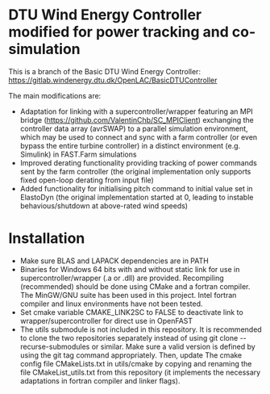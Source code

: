# DTU Wind Energy Controller modified for power tracking and co-simulation

This is a branch of the Basic DTU Wind Energy Controller:
https://gitlab.windenergy.dtu.dk/OpenLAC/BasicDTUController

The main modifications are:
- Adaptation for linking with a supercontroller/wrapper featuring an MPI bridge (https://github.com/ValentinChb/SC_MPIClient) exchanging the controller data array (avrSWAP) to a parallel simulation environment, which may be used to connect and sync with a farm controller (or even bypass the entire turbine controller) in a distinct environment (e.g. Simulink) in FAST.Farm simulations
- Improved derating functionality providing tracking of power commands sent by the farm controller (the original implementation only supports fixed open-loop derating from input file)
- Added functionality for initialising pitch command to initial value set in ElastoDyn (the original implementation started at 0, leading to instable behavious/shutdown at above-rated wind speeds)

# Installation
- Make sure BLAS and LAPACK dependencies are in PATH
- Binaries for Windows 64 bits with and without static link for use in supercontroller/wrapper (.a or .dll) are provided. Recompiling (recommended) should be done using CMake and a fortran compiler. The MinGW/GNU suite has been used in this project. Intel fortran compiler and linux environments have not been tested.
- Set cmake variable CMAKE_LINK2SC to FALSE to deactivate link to wrapper/supercontroller for direct use in OpenFAST
- The utils submodule is not included in this repository. It is recommended to clone the two repositories separately instead of using git clone --recurse-submodules or similar. Make sure a valid version is defined by using the git tag command appropriately. Then, update The cmake config file CMakeLists.txt in utils/cmake by copying and renaming the file CMakeList_utils.txt from this repository (it implements the necessary adaptations in fortran compiler and linker flags).


